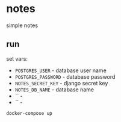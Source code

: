 # notes
simple notes


## run
set vars:
- `POSTGRES_USER` - database user name
- `POSTGRES_PASSWORD` - database password
- `NOTES_SECRET_KEY` - django secret key
- `NOTES_DB_NAME` - database name
- `` - 
- `` - 

`docker-compose up`
